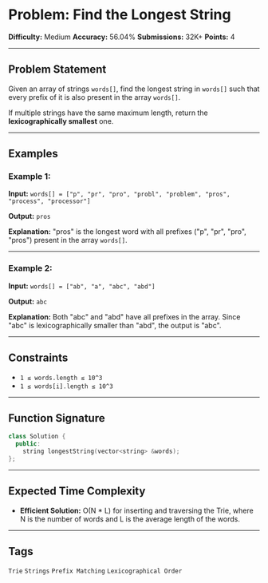 # Problem: Find the Longest String

**Difficulty:** Medium
**Accuracy:** 56.04%
**Submissions:** 32K+
**Points:** 4

---

## Problem Statement

Given an array of strings `words[]`, find the longest string in `words[]` such that every prefix of it is also present in the array `words[]`.

If multiple strings have the same maximum length, return the **lexicographically smallest** one.

---

## Examples

### Example 1:

**Input:**
`words[] = ["p", "pr", "pro", "probl", "problem", "pros", "process", "processor"]`

**Output:**
`pros`

**Explanation:**
"pros" is the longest word with all prefixes ("p", "pr", "pro", "pros") present in the array `words[]`.

---

### Example 2:

**Input:**
`words[] = ["ab", "a", "abc", "abd"]`

**Output:**
`abc`

**Explanation:**
Both "abc" and "abd" have all prefixes in the array. Since "abc" is lexicographically smaller than "abd", the output is "abc".

---

## Constraints

* `1 ≤ words.length ≤ 10^3`
* `1 ≤ words[i].length ≤ 10^3`

---

## Function Signature

```cpp
class Solution {
  public:
    string longestString(vector<string> &words);
};
```

---

## Expected Time Complexity

* **Efficient Solution:** O(N \* L) for inserting and traversing the Trie, where N is the number of words and L is the average length of the words.

---

## Tags

`Trie` `Strings` `Prefix Matching` `Lexicographical Order`
